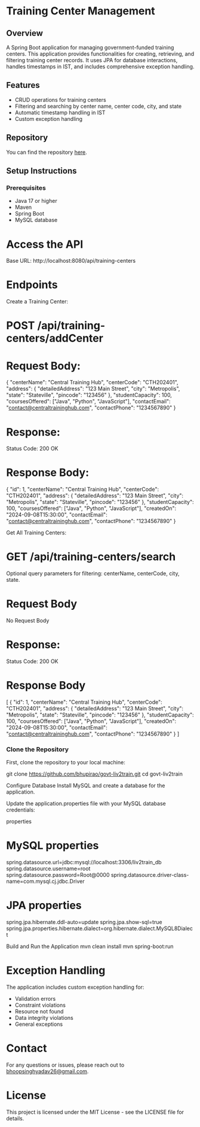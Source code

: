 # Training Center Management

## Overview

A Spring Boot application for managing government-funded training centers. This application provides functionalities for creating, retrieving, and filtering training center records. It uses JPA for database interactions, handles timestamps in IST, and includes comprehensive exception handling.

## Features

- CRUD operations for training centers
- Filtering and searching by center name, center code, city, and state
- Automatic timestamp handling in IST
- Custom exception handling

## Repository

You can find the repository [here](https://github.com/bhupirao/govt-liv2train.git).

## Setup Instructions

### Prerequisites

- Java 17 or higher
- Maven
- Spring Boot
- MySQL database
# Access the API
Base URL: http://localhost:8080/api/training-centers

# Endpoints
Create a Training Center:

# POST /api/training-centers/addCenter

# Request Body:

{
  "centerName": "Central Training Hub",
  "centerCode": "CTH202401",
  "address": {
    "detailedAddress": "123 Main Street",
    "city": "Metropolis",
    "state": "Stateville",
    "pincode": "123456"
  },
  "studentCapacity": 100,
  "coursesOffered": ["Java", "Python", "JavaScript"],
  "contactEmail": "contact@centraltraininghub.com",
  "contactPhone": "1234567890"
}
# Response:

Status Code: 200 OK

# Response Body:
{
  "id": 1,
  "centerName": "Central Training Hub",
  "centerCode": "CTH202401",
  "address": {
    "detailedAddress": "123 Main Street",
    "city": "Metropolis",
    "state": "Stateville",
    "pincode": "123456"
  },
  "studentCapacity": 100,
  "coursesOffered": ["Java", "Python", "JavaScript"],
  "createdOn": "2024-09-08T15:30:00",
  "contactEmail": "contact@centraltraininghub.com",
  "contactPhone": "1234567890"
}

Get All Training Centers:

# GET /api/training-centers/search
Optional query parameters for filtering: centerName, centerCode, city, state.
# Request Body
 No Request Body 
 # Response: 
Status Code: 200 OK 
# Response Body
[
  {
    "id": 1,
    "centerName": "Central Training Hub",
    "centerCode": "CTH202401",
    "address": {
      "detailedAddress": "123 Main Street",
      "city": "Metropolis",
      "state": "Stateville",
      "pincode": "123456"
    },
    "studentCapacity": 100,
    "coursesOffered": ["Java", "Python", "JavaScript"],
    "createdOn": "2024-09-08T15:30:00",
    "contactEmail": "contact@centraltraininghub.com",
    "contactPhone": "1234567890"
  }
]

### Clone the Repository

First, clone the repository to your local machine:

git clone https://github.com/bhupirao/govt-liv2train.git
cd govt-liv2train

Configure Database
Install MySQL and create a database for the application.

Update the application.properties file with your MySQL database credentials:

properties

# MySQL properties
spring.datasource.url=jdbc:mysql://localhost:3306/liv2train_db
spring.datasource.username=root
spring.datasource.password=Root@0000
spring.datasource.driver-class-name=com.mysql.cj.jdbc.Driver

# JPA properties
spring.jpa.hibernate.ddl-auto=update
spring.jpa.show-sql=true
spring.jpa.properties.hibernate.dialect=org.hibernate.dialect.MySQL8Dialect

Build and Run the Application
mvn clean install
mvn spring-boot:run



# Exception Handling
The application includes custom exception handling for:

- Validation errors
- Constraint violations
- Resource not found
- Data integrity violations
- General exceptions
  
# Contact
For any questions or issues, please reach out to bhoopsinghyadav26@gmail.com.

# License
This project is licensed under the MIT License - see the LICENSE file for details.



